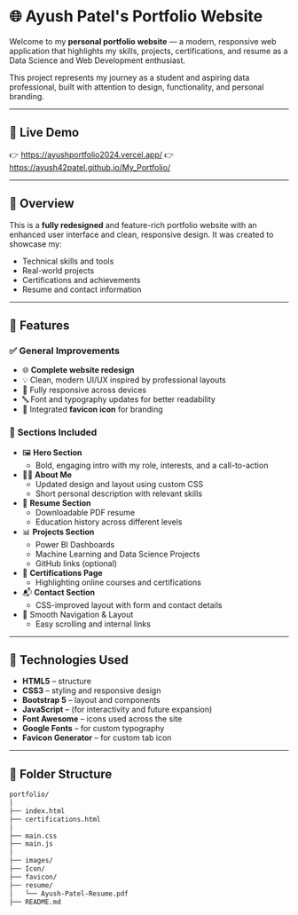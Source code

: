 # 🌐 Ayush Patel's Portfolio Website

Welcome to my **personal portfolio website** — a modern, responsive web application that highlights my skills, projects, certifications, and resume as a Data Science and Web Development enthusiast.

This project represents my journey as a student and aspiring data professional, built with attention to design, functionality, and personal branding.

---

## 🚀 Live Demo

👉 https://ayushportfolio2024.vercel.app/
👉 https://ayush42patel.github.io/My_Portfolio/

---

## 📌 Overview

This is a **fully redesigned** and feature-rich portfolio website with an enhanced user interface and clean, responsive design. It was created to showcase my:

- Technical skills and tools
- Real-world projects
- Certifications and achievements
- Resume and contact information

---

## 🧰 Features

### ✅ General Improvements
- 🌐 **Complete website redesign**
- 💡 Clean, modern UI/UX inspired by professional layouts
- 📱 Fully responsive across devices
- 🔤 Font and typography updates for better readability
- 🎯 Integrated **favicon icon** for branding

### 📄 **Sections Included**
- 🖼️ **Hero Section**  
  - Bold, engaging intro with my role, interests, and a call-to-action
- 🧑‍💼 **About Me**  
  - Updated design and layout using custom CSS  
  - Short personal description with relevant skills
- 📝 **Resume Section**  
  - Downloadable PDF resume  
  - Education history across different levels
- 📊 **Projects Section**  
  - Power BI Dashboards  
  - Machine Learning and Data Science Projects  
  - GitHub links (optional)
- 🏅 **Certifications Page**  
  - Highlighting online courses and certifications
- 📬 **Contact Section**  
  - CSS-improved layout with form and contact details
- 🧭 Smooth Navigation & Layout
  - Easy scrolling and internal links

---

## 🎨 Technologies Used

- **HTML5** – structure  
- **CSS3** – styling and responsive design  
- **Bootstrap 5** – layout and components  
- **JavaScript** – (for interactivity and future expansion)  
- **Font Awesome** – icons used across the site  
- **Google Fonts** – for custom typography  
- **Favicon Generator** – for custom tab icon

---

## 📂 Folder Structure

```bash
portfolio/
│
├── index.html
├── certifications.html
│
├── main.css
├── main.js
│
├── images/
├── Icon/
├── favicon/
├── resume/
│   └── Ayush-Patel-Resume.pdf
├── README.md
```
